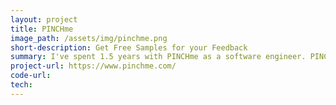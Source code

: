 ```yaml
---
layout: project
title: PINCHme
image_path: /assets/img/pinchme.png
short-description: Get Free Samples for your Feedback
summary: I've spent 1.5 years with PINCHme as a software engineer. PINCHme offers free samples in exchange for feedback. Answer a series of questions about yourself, we'll send you samples catered specifically for you.
project-url: https://www.pinchme.com/
code-url:
tech:
---
```



